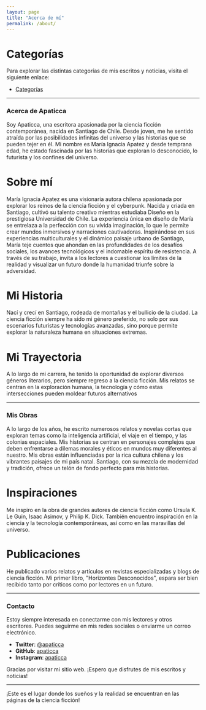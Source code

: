 ```yaml
---
layout: page
title: "Acerca de mí"
permalink: /about/
---
```

# Categorías

Para explorar las distintas categorías de mis escritos y noticias, visita el siguiente enlace:

- [Categorías](/categories/)

---

### Acerca de Apaticca

Soy Apaticca, una escritora apasionada por la ciencia ficción contemporánea, nacida en Santiago de Chile. Desde joven, me he sentido atraída por las posibilidades infinitas del universo y las historias que se pueden tejer en él. Mi nombre es María Ignacia Apatez y desde temprana edad, he estado fascinada por las historias que exploran lo desconocido, lo futurista y los confines del universo.

# Sobre mí
María Ignacia Apatez es una visionaria autora chilena apasionada por explorar los reinos de la ciencia ficción y el cyberpunk. Nacida y criada en Santiago, cultivó su talento creativo mientras estudiaba Diseño en la prestigiosa Universidad de Chile. La experiencia única en diseño de María se entrelaza a la perfección con su vívida imaginación, lo que le permite crear mundos inmersivos y narraciones cautivadoras. Inspirándose en sus experiencias multiculturales y el dinámico paisaje urbano de Santiago, María teje cuentos que ahondan en las profundidades de los desafíos sociales, los avances tecnológicos y el indomable espíritu de resistencia. A través de su trabajo, invita a los lectores a cuestionar los límites de la realidad y visualizar un futuro donde la humanidad triunfe sobre la adversidad.

# Mi Historia

Nací y crecí en Santiago, rodeada de montañas y el bullicio de la ciudad. La ciencia ficción siempre ha sido mi género preferido, no solo por sus escenarios futuristas y tecnologías avanzadas, sino porque permite explorar la naturaleza humana en situaciones extremas.

# Mi Trayectoria

A lo largo de mi carrera, he tenido la oportunidad de explorar diversos géneros literarios, pero siempre regreso a la ciencia ficción. Mis relatos se centran en la exploración humana, la tecnología y cómo estas intersecciones pueden moldear futuros alternativos

---

### Mis Obras

A lo largo de los años, he escrito numerosos relatos y novelas cortas que exploran temas como la inteligencia artificial, el viaje en el tiempo, y las colonias espaciales. Mis historias se centran en personajes complejos que deben enfrentarse a dilemas morales y éticos en mundos muy diferentes al nuestro. Mis obras están influenciadas por la rica cultura chilena y los vibrantes paisajes de mi país natal. Santiago, con su mezcla de modernidad y tradición, ofrece un telón de fondo perfecto para mis historias.


# Inspiraciones

Me inspiro en la obra de grandes autores de ciencia ficción como Ursula K. Le Guin, Isaac Asimov, y Philip K. Dick. También encuentro inspiración en la ciencia y la tecnología contemporáneas, así como en las maravillas del universo.

# Publicaciones

He publicado varios relatos y artículos en revistas especializadas y blogs de ciencia ficción. Mi primer libro, "Horizontes Desconocidos", espara ser bien recibido tanto por críticos como por lectores en un futuro.

---

### Contacto

Estoy siempre interesada en conectarme con mis lectores y otros escritores. Puedes seguirme en mis redes sociales o enviarme un correo electrónico.

- **Twitter**: [@apaticca](https://twitter.com/apaticca)
- **GitHub**: [apaticca](https://github.com/apaticca)
- **Instagram**: [apaticca](https://instagram.com/apaticca)


Gracias por visitar mi sitio web. ¡Espero que disfrutes de mis escritos y noticias!

---

¡Este es el lugar donde los sueños y la realidad se encuentran en las páginas de la ciencia ficción!

<!--
**Apaticca/apaticca** is a ✨ _special_ ✨ repository because its `README.md` (this file) appears on your GitHub profile.

Here are some ideas to get you started:

- 🔭 I’m currently working on ...
- 🌱 I’m currently learning ...
- 👯 I’m looking to collaborate on ...
- 🤔 I’m looking for help with ...
- 💬 Ask me about ...
- 📫 How to reach me: ...
- 😄 Pronouns: ...
- ⚡ Fun fact: ...
-->
